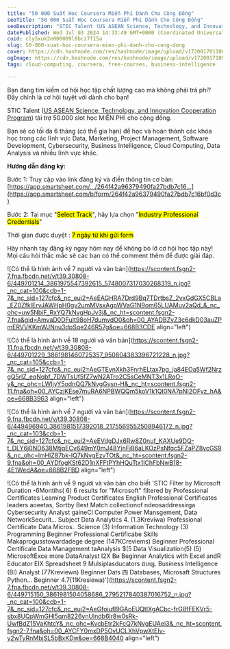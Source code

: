 ```yaml
---
title: "50 000 Suất Học Coursera Miễn Phí Dành Cho Cộng Đồng"
seoTitle: "50 000 Suất Học Coursera Miễn Phí Dành Cho Cộng Đồng"
seoDescription: "STIC Talent (US ASEAN Science, Technology, and Innovation Cooperation Program) tài trợ 50.000 slot học MIỄN PHÍ cho cộng đồng."
datePublished: Wed Jul 03 2024 14:33:49 GMT+0000 (Coordinated Universal Time)
cuid: cly5xuk2e000009l8bcz7f15a
slug: 50-000-suat-hoc-coursera-mien-phi-danh-cho-cong-dong
cover: https://cdn.hashnode.com/res/hashnode/image/upload/v1720017011004/b5e9df07-2f8c-4401-8b75-b8203c5aa0eb.jpeg
ogImage: https://cdn.hashnode.com/res/hashnode/image/upload/v1720017109037/13f70d68-afaf-4435-b8bd-119759584199.jpeg
tags: cloud-computing, coursera, free-courses, business-intelligence

---
```


Bạn đang tìm kiếm cơ hội học tập chất lượng cao mà không phải trả phí? Đây chính là cơ hội tuyệt vời dành cho bạn!

STIC Talent ([US ASEAN Science, Technology, and Innovation Cooperation Program](https://www.facebook.com/STICProgram?__cft__[0]=AZWEWWvvK66eEibDVp8mqn2AtSiJLR39mVREAVXaeK3FzvKRdiZavaIRdf8mQ6KNLCQrh5T32Hzu8pw1d_R5uNqlcQfYyWPlv8ZMIdP2CKF3S7S_J_60pSWLDzesAPm4bLSrb4GHAseiljgBhiYYDJCtc4u9HKe-pu36qUiIg98dBg&__tn__=-]K-R)) tài trợ 50.000 slot học MIỄN PHÍ cho cộng đồng.

Bạn sẽ có tối đa 6 tháng (có thể gia hạn) để học và hoàn thành các khóa học trong các lĩnh vực Data, Marketing, Project Management, Software Development, Cybersecurity, Business Intelligence, Cloud Computing, Data Analysis và nhiều lĩnh vực khác.

**Hướng dẫn đăng ký:**

Bước 1: Truy cập vào link đăng ký và điền thông tin cơ bản: [https://app.smartsheet.com/.../264f42a96379490fa27bdb7c16...](https://app.smartsheet.com/b/form/264f42a96379490fa27bdb7c16bf0d3c)

Bước 2: Tại mục "<mark>Select Track</mark>", hãy lựa chọn "<mark>Industry Professional Credentials</mark>"

Thời gian được duyệt : <mark>7 ngày từ khi gửi form</mark>

Hãy nhanh tay đăng ký ngay hôm nay để không bỏ lỡ cơ hội học tập này! Mọi câu hỏi thắc mắc sẽ các bạn có thể comment thêm để được giải đáp.

![Có thể là hình ảnh về 7 người và văn bản](https://scontent.fsgn2-7.fna.fbcdn.net/v/t39.30808-6/449701214_3861975547392615_5748007317030268319_n.jpg?_nc_cat=100&ccb=1-7&_nc_sid=127cfc&_nc_eui2=AeEAGHRA7Drd9Bq7TDrtbsZ_2vxGdGX5CBLa_EZ0ZfkIErvJAWHpH0gv2umMVsxAgpWVaG1N9om65LUAMuv2aQd_&_nc_ohc=uw5NbiF_RxYQ7kNvgHpJv3j&_nc_ht=scontent.fsgn2-7.fna&gid=AmvaD0DFuIt98oH7dumvdO0&oh=00_AYADBZyZ3c6dkD03auZPmERVVKKmWJNnu3dpSqe246R57g&oe=668B3CDE align="left")

![Có thể là hình ảnh về 18 người và văn bản](https://scontent.fsgn2-11.fna.fbcdn.net/v/t39.30808-6/449701229_3861981460725357_950804383396721228_n.jpg?_nc_cat=105&ccb=1-7&_nc_sid=127cfc&_nc_eui2=AeGTEynXkh3FnrhELtax7pg_ja84EOa5Wf2NrzgQ5rlZ_eqNqbf_7DWTsUf5fZ7wN2ATro2C5sCeMNT3x1LRqO-y&_nc_ohc=LWIjyY5odnQQ7kNvgGvsn-H&_nc_ht=scontent.fsgn2-11.fna&oh=00_AYCzjKEse7muRA6NPBWQQm5koV1k1QI0NA7pNI2OFvz_hA&oe=668B3963 align="left")

![Có thể là hình ảnh về 7 người và văn bản](https://scontent.fsgn2-9.fna.fbcdn.net/v/t39.30808-6/449496940_3861981517392018_2175569552508946172_n.jpg?_nc_cat=103&ccb=1-7&_nc_sid=127cfc&_nc_eui2=AeEVdgDJx6Rw8Z0nuf_KAXUe9DQ-t_DLY6j0ND638MtjqECv649mY0mJ48YjnFj86aLKOzPsNfqc5FZaPZ8vcGS9&_nc_ohc=lmHlZ87bk-IQ7kNvgEzvTOt&_nc_ht=scontent.fsgn2-9.fna&oh=00_AYDfogKSt62D1nXFFtPYhHQuTtx1IChFbNwB18-4E1WedA&oe=668B2FBD align="left")

![Có thể là hình ảnh về 9 người và văn bản cho biết 'STIC Filter by Microsoft Duration -6Montihs( 6) 6 results for "Microsoft" filtered by Professional Certificates Leaming Product Certificates English Professional Certificates leaders aoeetas, Sortby Best Match collectionof ndeosaddressirga Cybersecurity Analyst gaineCl Computer Power Mansgement, Data NetworkSecurit... Subject Data Analytics 4. (1.3Kreviwa) Professional Certificate Data Micros.. Science (3) Information Technology (3) Programming Beginner Professional Certificabe Skills Makaprogusstowardadege degree (147KCreviems) Beginner Professional Certificale Data Management taAnalysis $(5 Data Visualization(5) (5) MicrosoftExce more DataAnalyst I2X Bи Beginner Analytics with Excel andR Educator EIX Spreadsheet 9 Mulsiplasducators ជបប្ស. Business Intelligence (BI) Analyst (77Kreviewn) Beginner Dats 四 Databases, Microsaft Structures Python... Beginner 4.7(11Kresiewa)'](https://scontent.fsgn2-7.fna.fbcdn.net/v/t39.30808-6/449715150_3861981504058686_2795217840387016752_n.jpg?_nc_cat=100&ccb=1-7&_nc_sid=127cfc&_nc_eui2=AeGfoiufI9GAoEUQtIXgACbc-frG8fFEKVr5-sbx8UQpWmGHl5qm8226ynUlndb6lr8w0sRk-UwfBdZ15VaKhtcY&_nc_ohc=KvcbEtr2kFcQ7kNvgEUAei3&_nc_ht=scontent.fsgn2-7.fna&oh=00_AYCFY0mxDP5OvUCLXhVpwXtEIv-y2wTyRnMbjSL5bBxKDw&oe=668B4040 align="left")